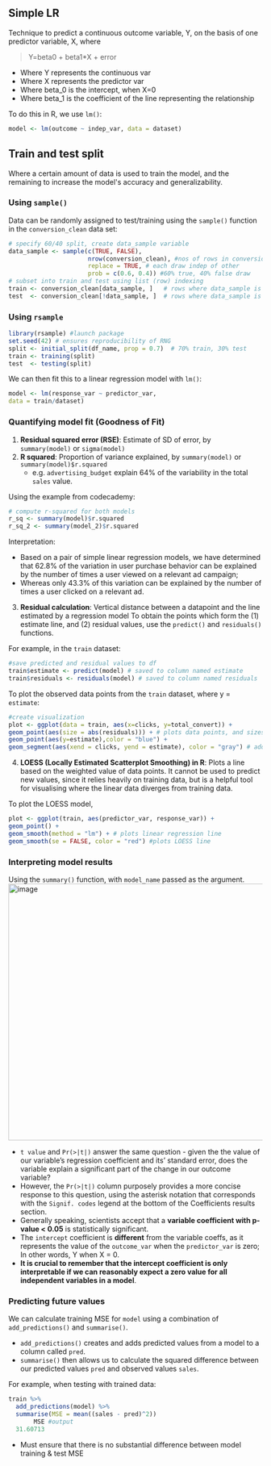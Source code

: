 ## Simple LR
Technique to predict a continuous outcome variable, Y, on the basis of one predictor variable, X, where
> Y=beta0​ + beta1​*X + error
- Where Y represents the continuous var
- Where X represents the predictor var
- Where beta_0 is the intercept, when X=0
- Where beta_1 is the coefficient of the line representing the relationship

To do this in R, we use `lm()`:
```r
model <- lm(outcome ~ indep_var, data = dataset)
```

## Train and test split 
Where a certain amount of data is used to train the model, and the remaining to increase the model's accuracy and generalizability.  

### Using `sample()`
Data can be randomly assigned to test/training using the `sample()` function in the `conversion_clean` data set:
```r
# specify 60/40 split, create data_sample variable
data_sample <- sample(c(TRUE, FALSE),
                      nrow(conversion_clean), #nos of rows in conversion_clean df
                      replace = TRUE, # each draw indep of other
                      prob = c(0.6, 0.4)) #60% true, 40% false draw
# subset into train and test using list (row) indexing
train <- conversion_clean[data_sample, ]   # rows where data_sample is TRUE
test  <- conversion_clean[!data_sample, ]  # rows where data_sample is FALSE
```

### Using `rsample`
```r
library(rsample) #launch package
set.seed(42) # ensures reproducibility of RNG
split <- initial_split(df_name, prop = 0.7)  # 70% train, 30% test
train <- training(split)
test  <- testing(split)
```

We can then fit this to a linear regression model with `lm()`:
```r
model <- lm(response_var ~ predictor_var,
data = train/dataset)
```

### Quantifying model fit (Goodness of Fit)
1. **Residual squared error (RSE)**: Estimate of SD of error, by `summary(model)` or `sigma(model)`
2. **R squared**: Proportion of variance explained, by `summary(model)` or `summary(model)$r.squared`
   - e.g. `advertising_budget` explain 64% of the variability in the total `sales` value.

Using the example from codecademy:
```r
# compute r-squared for both models
r_sq <- summary(model)$r.squared 
r_sq_2 <- summary(model_2)$r.squared
```
Interpretation:
- Based on a pair of simple linear regression models, we have determined that 62.8% of the variation in user purchase behavior can be explained by the number of times a user viewed on a relevant ad campaign;
- Whereas only 43.3% of this variation can be explained by the number of times a user clicked on a relevant ad.

3. **Residual calculation**: Vertical distance between a datapoint and the line estimated by a regression model
To obtain the points which form the (1) estimate line, and (2) residual values, use the `predict()` and `residuals()` functions.  

For example, in the `train` dataset:
```r
#save predicted and residual values to df
train$estimate <- predict(model) # saved to column named estimate
train$residuals <- residuals(model) # saved to column named residuals
```

To plot the observed data points from the `train` dataset, where y = `estimate`:
```r
#create visualization
plot <- ggplot(data = train, aes(x=clicks, y=total_convert)) +
geom_point(aes(size = abs(residuals))) + # plots data points, and sizes them according to abs size of residuals
geom_point(aes(y=estimate),color = "blue") +
geom_segment(aes(xend = clicks, yend = estimate), color = "gray") # add vertical distance between observed points and estimate line
```

4. **LOESS (Locally Estimated Scatterplot Smoothing) in R**: Plots a line based on the weighted value of data points. It cannot be used to predict new values, since it relies heavily on training data, but is a helpful tool for visualising where the linear data diverges from training data.  

To plot the LOESS model,
```r
plot <- ggplot(train, aes(predictor_var, response_var)) +
geom_point() + 
geom_smooth(method = "lm") + # plots linear regression line
geom_smooth(se = FALSE, color = "red") #plots LOESS line
```

### Interpreting model results
Using the `summary()` function, with `model_name` passed as the argument.
<img width="763" height="509" alt="image" src="https://github.com/user-attachments/assets/a21d549c-6d1c-4a0c-baa6-7d107fdcc661" />
- `t value` and `Pr(>|t|)` answer the same question - given the the value of our variable’s regression coefficient and its’ standard error, does the variable explain a significant part of the change in our outcome variable?
- However, the `Pr(>|t|)` column purposely provides a more concise response to this question, using the asterisk notation that corresponds with the `Signif. codes` legend at the bottom of the Coefficients results section.
- Generally speaking, scientists accept that a **variable coefficient with p-value < 0.05** is statistically significant.
- The `intercept` coefficient is **different** from the variable coeffs, as it represents the value of the `outcome_var` when the `predictor_var` is zero; In other words, Y when X = 0.
- **It is crucial to remember that the intercept coefficient is only interpretable if we can reasonably expect a zero value for all independent variables in a model**.

### Predicting future values
We can calculate training MSE for `model` using a combination of `add_predictions()` and `summarise()`.
- `add_predictions()` creates and adds predicted values from a model to a column called `pred`.
- `summarise()` then allows us to calculate the squared difference between our predicted values `pred` and observed values `sales`.

For example, when testing with trained data:
```r
train %>% 
  add_predictions(model) %>%
  summarise(MSE = mean((sales - pred)^2))
       MSE #output
  31.60713
```
- Must ensure that there is no substantial difference between model training & test MSE
